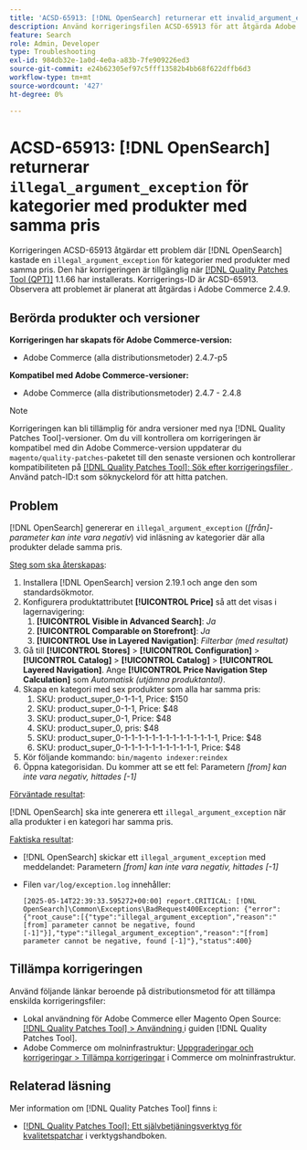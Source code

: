 ```yaml
---
title: 'ACSD-65913: [!DNL OpenSearch] returnerar ett invalid_argument_exception för kategorier med produkter med samma pris'
description: Använd korrigeringsfilen ACSD-65913 för att åtgärda Adobe Commerce-problemet där  [!DNL Opensearch]  genererar ett illegal_argument_exception ("[from] parameter cannot be negative") för de kategorier som innehåller alla produkter med samma pris.
feature: Search
role: Admin, Developer
type: Troubleshooting
exl-id: 984db32e-1a0d-4e0a-a83b-7fe909226ed3
source-git-commit: e24b62305ef97c5fff13582b4bb68f622dffb6d3
workflow-type: tm+mt
source-wordcount: '427'
ht-degree: 0%

---
```


# ACSD-65913: [!DNL OpenSearch] returnerar `illegal_argument_exception` för kategorier med produkter med samma pris

Korrigeringen ACSD-65913 åtgärdar ett problem där [!DNL OpenSearch] kastade en `illegal_argument_exception` för kategorier med produkter med samma pris. Den här korrigeringen är tillgänglig när [[!DNL Quality Patches Tool (QPT)]](/help/tools/quality-patches-tool/quality-patches-tool-to-self-serve-quality-patches.md) 1.1.66 har installerats. Korrigerings-ID är ACSD-65913. Observera att problemet är planerat att åtgärdas i Adobe Commerce 2.4.9.

## Berörda produkter och versioner

**Korrigeringen har skapats för Adobe Commerce-version:**

* Adobe Commerce (alla distributionsmetoder) 2.4.7-p5

**Kompatibel med Adobe Commerce-versioner:**

* Adobe Commerce (alla distributionsmetoder) 2.4.7 - 2.4.8

>[!NOTE]
>
>Korrigeringen kan bli tillämplig för andra versioner med nya [!DNL Quality Patches Tool]-versioner. Om du vill kontrollera om korrigeringen är kompatibel med din Adobe Commerce-version uppdaterar du `magento/quality-patches`-paketet till den senaste versionen och kontrollerar kompatibiliteten på [[!DNL Quality Patches Tool]: Sök efter korrigeringsfiler ](https://experienceleague.adobe.com/tools/commerce-quality-patches/index.html?lang=sv-SE). Använd patch-ID:t som söknyckelord för att hitta patchen.

## Problem

[!DNL OpenSearch] genererar en `illegal_argument_exception` (*[från]-parameter kan inte vara negativ*) vid inläsning av kategorier där alla produkter delade samma pris.

<u>Steg som ska återskapas</u>:

1. Installera [!DNL OpenSearch] version 2.19.1 och ange den som standardsökmotor.
1. Konfigurera produktattributet **[!UICONTROL Price]** så att det visas i lagernavigering:
   1. **[!UICONTROL Visible in Advanced Search]**: *Ja*
   1. **[!UICONTROL Comparable on Storefront]**: *Ja*
   1. **[!UICONTROL Use in Layered Navigation]**: *Filterbar (med resultat)*
1. Gå till **[!UICONTROL Stores]** > **[!UICONTROL Configuration]** > **[!UICONTROL Catalog]** > **[!UICONTROL Catalog]** > **[!UICONTROL Layered Navigation]**. Ange **[!UICONTROL Price Navigation Step Calculation]** som *Automatisk (utjämna produktantal)*.
1. Skapa en kategori med sex produkter som alla har samma pris:
   1. SKU: product_super_0-1-1-1, Price: $150
   1. SKU: product_super_0-1-1, Price: $48
   1. SKU: product_super_0-1, Price: $48
   1. SKU: product_super_0, pris: $48
   1. SKU: product_super_0-1-1-1-1-1-1-1-1-1-1-1-1-1-1, Price: $48
   1. SKU: product_super_0-1-1-1-1-1-1-1-1-1-1-1, Price: $48
1. Kör följande kommando:
   `bin/magento indexer:reindex`
1. Öppna kategorisidan. Du kommer att se ett fel:
   Parametern *[from] kan inte vara negativ, hittades [-1]*

<u>Förväntade resultat</u>:

[!DNL OpenSearch] ska inte generera ett `illegal_argument_exception` när alla produkter i en kategori har samma pris.

<u>Faktiska resultat</u>:

* [!DNL OpenSearch] skickar ett `illegal_argument_exception` med meddelandet:
  Parametern *[from] kan inte vara negativ, hittades [-1]*

* Filen `var/log/exception.log` innehåller:

  ```
  [2025-05-14T22:39:33.595272+00:00] report.CRITICAL: [!DNL OpenSearch]\Common\Exceptions\BadRequest400Exception: {"error":{"root_cause":[{"type":"illegal_argument_exception","reason":"[from] parameter cannot be negative, found [-1]"}],"type":"illegal_argument_exception","reason":"[from] parameter cannot be negative, found [-1]"},"status":400}
  ```

## Tillämpa korrigeringen

Använd följande länkar beroende på distributionsmetod för att tillämpa enskilda korrigeringsfiler:

* Lokal användning för Adobe Commerce eller Magento Open Source: [[!DNL Quality Patches Tool] > Användning ](/help/tools/quality-patches-tool/usage.md) i guiden [!DNL Quality Patches Tool].
* Adobe Commerce om molninfrastruktur: [Uppgraderingar och korrigeringar > Tillämpa korrigeringar](https://experienceleague.adobe.com/docs/commerce-cloud-service/user-guide/develop/upgrade/apply-patches.html?lang=sv-SE) i Commerce om molninfrastruktur.

## Relaterad läsning

Mer information om [!DNL Quality Patches Tool] finns i:

* [[!DNL Quality Patches Tool]: Ett självbetjäningsverktyg för kvalitetspatchar](/help/tools/quality-patches-tool/quality-patches-tool-to-self-serve-quality-patches.md) i verktygshandboken.

